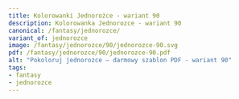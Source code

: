 ```yaml
---
title: Kolorowanki Jednorożce - wariant 90
description: Kolorowanka Jednorozce - wariant 90
canonical: /fantasy/jednorozce/
variant_of: jednorozce
image: /fantasy/jednorozce/90/jednorozce-90.svg
pdf: /fantasy/jednorozce/90/jednorozce-90.pdf
alt: "Pokoloruj jednorozce – darmowy szablon PDF - wariant 90"
tags:
- fantasy
- jednorozce
---
```

